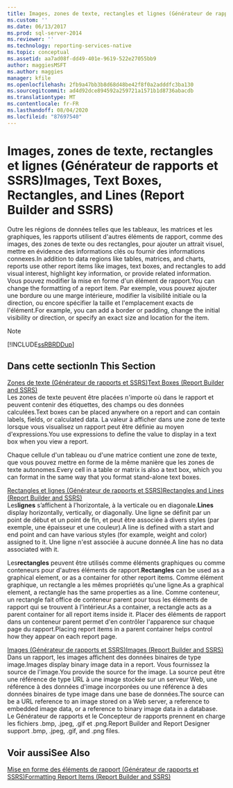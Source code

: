 ```yaml
---
title: Images, zones de texte, rectangles et lignes (Générateur de rapports et SSRS) | Microsoft Docs
ms.custom: ''
ms.date: 06/13/2017
ms.prod: sql-server-2014
ms.reviewer: ''
ms.technology: reporting-services-native
ms.topic: conceptual
ms.assetid: aa7ad08f-dd49-401e-9619-522e27055bb9
author: maggiesMSFT
ms.author: maggies
manager: kfile
ms.openlocfilehash: 2fb9a47bb3b8d68d48be42f8f0a2adddfc3ba130
ms.sourcegitcommit: ad4d92dce894592a259721a1571b1d8736abacdb
ms.translationtype: MT
ms.contentlocale: fr-FR
ms.lasthandoff: 08/04/2020
ms.locfileid: "87697540"
---
```

# <a name="images-text-boxes-rectangles-and-lines-report-builder-and-ssrs"></a><span data-ttu-id="b0a94-102">Images, zones de texte, rectangles et lignes (Générateur de rapports et SSRS)</span><span class="sxs-lookup"><span data-stu-id="b0a94-102">Images, Text Boxes, Rectangles, and Lines (Report Builder and SSRS)</span></span>
  <span data-ttu-id="b0a94-103">Outre les régions de données telles que les tableaux, les matrices et les graphiques, les rapports utilisent d'autres éléments de rapport, comme des images, des zones de texte ou des rectangles, pour ajouter un attrait visuel, mettre en évidence des informations clés ou fournir des informations connexes.</span><span class="sxs-lookup"><span data-stu-id="b0a94-103">In addition to data regions like tables, matrices, and charts, reports use other report items like images, text boxes, and rectangles to add visual interest, highlight key information, or provide related information.</span></span> <span data-ttu-id="b0a94-104">Vous pouvez modifier la mise en forme d'un élément de rapport.</span><span class="sxs-lookup"><span data-stu-id="b0a94-104">You can change the formatting of a report item.</span></span> <span data-ttu-id="b0a94-105">Par exemple, vous pouvez ajouter une bordure ou une marge intérieure, modifier la visibilité initiale ou la direction, ou encore spécifier la taille et l'emplacement exacts de l'élément.</span><span class="sxs-lookup"><span data-stu-id="b0a94-105">For example, you can add a border or padding, change the initial visibility or direction, or specify an exact size and location for the item.</span></span>  
  
> [!NOTE]  
>  [!INCLUDE[ssRBRDDup](../../includes/ssrbrddup-md.md)]  
  
## <a name="in-this-section"></a><span data-ttu-id="b0a94-106">Dans cette section</span><span class="sxs-lookup"><span data-stu-id="b0a94-106">In This Section</span></span>  
 [<span data-ttu-id="b0a94-107">Zones de texte &#40;Générateur de rapports et SSRS&#41;</span><span class="sxs-lookup"><span data-stu-id="b0a94-107">Text Boxes &#40;Report Builder and SSRS&#41;</span></span>](text-boxes-report-builder-and-ssrs.md)  
 <span data-ttu-id="b0a94-108">Les zones de texte peuvent être placées n'importe où dans le rapport et peuvent contenir des étiquettes, des champs ou des données calculées.</span><span class="sxs-lookup"><span data-stu-id="b0a94-108">Text boxes can be placed anywhere on a report and can contain labels, fields, or calculated data.</span></span> <span data-ttu-id="b0a94-109">La valeur à afficher dans une zone de texte lorsque vous visualisez un rapport peut être définie au moyen d'expressions.</span><span class="sxs-lookup"><span data-stu-id="b0a94-109">You use expressions to define the value to display in a text box when you view a report.</span></span>  
  
 <span data-ttu-id="b0a94-110">Chaque cellule d'un tableau ou d'une matrice contient une zone de texte, que vous pouvez mettre en forme de la même manière que les zones de texte autonomes.</span><span class="sxs-lookup"><span data-stu-id="b0a94-110">Every cell in a table or matrix is also a text box, which you can format in the same way that you format stand-alone text boxes.</span></span>  
  
 [<span data-ttu-id="b0a94-111">Rectangles et lignes &#40;Générateur de rapports et SSRS&#41;</span><span class="sxs-lookup"><span data-stu-id="b0a94-111">Rectangles and Lines &#40;Report Builder and SSRS&#41;</span></span>](rectangles-and-lines-report-builder-and-ssrs.md)  
 <span data-ttu-id="b0a94-112">Les**lignes** s’affichent à l’horizontale, à la verticale ou en diagonale.</span><span class="sxs-lookup"><span data-stu-id="b0a94-112">**Lines** display horizontally, vertically, or diagonally.</span></span> <span data-ttu-id="b0a94-113">Une ligne se définit par un point de début et un point de fin, et peut être associée à divers styles (par exemple, une épaisseur et une couleur).</span><span class="sxs-lookup"><span data-stu-id="b0a94-113">A line is defined with a start and end point and can have various styles (for example, weight and color) assigned to it.</span></span> <span data-ttu-id="b0a94-114">Une ligne n'est associée à aucune donnée.</span><span class="sxs-lookup"><span data-stu-id="b0a94-114">A line has no data associated with it.</span></span>  
  
 <span data-ttu-id="b0a94-115">Les**rectangles** peuvent être utilisés comme éléments graphiques ou comme conteneurs pour d'autres éléments de rapport.</span><span class="sxs-lookup"><span data-stu-id="b0a94-115">**Rectangles** can be used as a graphical element, or as a container for other report items.</span></span> <span data-ttu-id="b0a94-116">Comme élément graphique, un rectangle a les mêmes propriétés qu'une ligne.</span><span class="sxs-lookup"><span data-stu-id="b0a94-116">As a graphical element, a rectangle has the same properties as a line.</span></span> <span data-ttu-id="b0a94-117">Comme conteneur, un rectangle fait office de conteneur parent pour tous les éléments de rapport qui se trouvent à l'intérieur.</span><span class="sxs-lookup"><span data-stu-id="b0a94-117">As a container, a rectangle acts as a parent container for all report items inside it.</span></span> <span data-ttu-id="b0a94-118">Placer des éléments de rapport dans un conteneur parent permet d'en contrôler l'apparence sur chaque page du rapport.</span><span class="sxs-lookup"><span data-stu-id="b0a94-118">Placing report items in a parent container helps control how they appear on each report page.</span></span>  
  
 [<span data-ttu-id="b0a94-119">Images &#40;Générateur de rapports et SSRS&#41;</span><span class="sxs-lookup"><span data-stu-id="b0a94-119">Images &#40;Report Builder and SSRS&#41;</span></span>](images-report-builder-and-ssrs.md)  
 <span data-ttu-id="b0a94-120">Dans un rapport, les images affichent des données binaires de type image.</span><span class="sxs-lookup"><span data-stu-id="b0a94-120">Images display binary image data in a report.</span></span> <span data-ttu-id="b0a94-121">Vous fournissez la source de l'image.</span><span class="sxs-lookup"><span data-stu-id="b0a94-121">You provide the source for the image.</span></span> <span data-ttu-id="b0a94-122">La source peut être une référence de type URL à une image stockée sur un serveur Web, une référence à des données d'image incorporées ou une référence à des données binaires de type image dans une base de données.</span><span class="sxs-lookup"><span data-stu-id="b0a94-122">The source can be a URL reference to an image stored on a Web server, a reference to embedded image data, or a reference to binary image data in a database.</span></span> <span data-ttu-id="b0a94-123">Le Générateur de rapports et le Concepteur de rapports prennent en charge les fichiers .bmp, .jpeg, .gif et .png.</span><span class="sxs-lookup"><span data-stu-id="b0a94-123">Report Builder and Report Designer support .bmp, .jpeg, .gif, and .png files.</span></span>  
  
## <a name="see-also"></a><span data-ttu-id="b0a94-124">Voir aussi</span><span class="sxs-lookup"><span data-stu-id="b0a94-124">See Also</span></span>  
 [<span data-ttu-id="b0a94-125">Mise en forme des éléments de rapport &#40;Générateur de rapports et SSRS&#41;</span><span class="sxs-lookup"><span data-stu-id="b0a94-125">Formatting Report Items &#40;Report Builder and SSRS&#41;</span></span>](formatting-report-items-report-builder-and-ssrs.md)  
  
  
